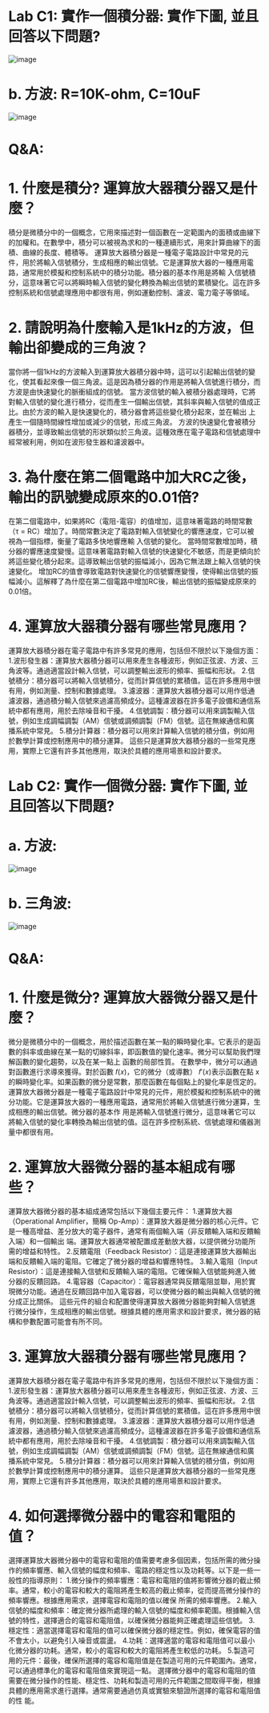 # Lab C1: 實作一個積分器: 實作下圖, 並且回答以下問題?

![image](https://github.com/Rui0621/EC2024b/assets/162283665/e2990ea1-b4e0-4437-8db6-3a9857c5eb21)

# b. 方波: R=10K-ohm, C=10uF

![image](https://github.com/Rui0621/EC2024b/assets/162283665/f9a59d92-a25b-4e9c-a908-2f6ff5b73614)

# Q&A:

# 1. 什麼是積分? 運算放大器積分器又是什麼？
  積分是微積分中的一個概念，它用來描述對一個函數在一定範圍內的面積或曲線下的加權和。在數學中，積分可以被視為求和的一種連續形式，用來計算曲線下的面積、曲線的長度、體積等。
  運算放大器積分器是一種電子電路設計中常見的元件，用於將輸入信號積分，生成相應的輸出信號。它是運算放大器的一種應用電路，通常用於模擬和控制系統中的積分功能。積分器的基本作用是將輸 
  入信號積分，這意味著它可以將瞬時輸入信號的變化轉換為輸出信號的累積變化。這在許多控制系統和信號處理應用中都很有用，例如運動控制、濾波、電力電子等領域。
# 2. 請說明為什麼輸入是1kHz的方波，但輸出卻變成的三角波？
  當你將一個1kHz的方波輸入到運算放大器積分器中時，這可以引起輸出信號的變化，使其看起來像一個三角波。這是因為積分器的作用是將輸入信號進行積分，而方波是由快速變化的脈衝組成的信號。
  當方波信號的輸入被積分器處理時，它將對輸入信號的變化進行積分，從而產生一個輸出信號，其斜率與輸入信號的值成正比。由於方波的輸入是快速變化的，積分器會將這些變化積分起來，並在輸出 
  上產生一個隨時間線性增加或減少的信號，形成三角波。
  方波的快速變化會被積分器積分，並導致輸出信號的形狀類似於三角波。這種效應在電子電路和信號處理中經常被利用，例如在波形發生器和濾波器中。
# 3. 為什麼在第二個電路中加大RC之後，輸出的訊號變成原來的0.01倍?
  在第二個電路中，如果將RC（電阻-電容）的值增加，這意味著電路的時間常數（τ = RC）增加了。時間常數決定了電路對輸入信號變化的響應速度，它可以被視為一個指標，衡量了電路多快地響應輸 
  入信號的變化。
  當時間常數增加時，積分器的響應速度變慢。這意味著電路對輸入信號的快速變化不敏感，而是更傾向於將這些變化積分起來。這導致輸出信號的振幅減小，因為它無法跟上輸入信號的快速變化。
  增加RC的值會導致電路對快速變化的信號響應變慢，使得輸出信號的振幅減小。這解釋了為什麼在第二個電路中增加RC後，輸出信號的振幅變成原來的0.01倍。
# 4. 運算放大器積分器有哪些常見應用？
  運算放大器積分器在電子電路中有許多常見的應用，包括但不限於以下幾個方面：
  1.波形發生器：運算放大器積分器可以用來產生各種波形，例如正弦波、方波、三角波等。通過適當設計輸入信號，可以調整輸出波形的頻率、振幅和形狀。
  2.信號積分：積分器可以將輸入信號積分，從而計算信號的累積值。這在許多應用中很有用，例如測量、控制和數據處理。
  3.濾波器：運算放大器積分器可以用作低通濾波器，通過積分輸入信號來過濾高頻成分。這種濾波器在許多電子設備和通信系統中都有應用，用於去除噪音和干擾。
  4.信號調製：積分器可以用來調製輸入信號，例如生成調幅調製（AM）信號或調頻調製（FM）信號。這在無線通信和廣播系統中常見。
  5.積分計算器：積分器可以用來計算輸入信號的積分值，例如用於數學計算或控制應用中的積分運算。
  這些只是運算放大器積分器的一些常見應用，實際上它還有許多其他應用，取決於具體的應用場景和設計要求。  
# Lab C2: 實作一個微分器: 實作下圖, 並且回答以下問題?

# a. 方波: 

![image](https://github.com/Rui0621/EC2024b/assets/162283665/77040e9f-dc70-418d-8f43-c238e9c84dea)

# b. 三角波:

![image](https://github.com/Rui0621/EC2024b/assets/162283665/b8ffa784-c27e-4ac4-a9b2-6e8a66860e22)

# Q&A:

# 1. 什麼是微分? 運算放大器微分器又是什麼？
  微分是微積分中的一個概念，用於描述函數在某一點的瞬時變化率。它表示的是函數的斜率或曲線在某一點的切線斜率，即函數值的變化速率。微分可以幫助我們理解函數的變化趨勢，以及在某一點上 
  函數的局部性質。
  在數學中，微分可以通過對函數進行求導來獲得。對於函數 𝑓(𝑥)，它的微分（或導數） 𝑓′(𝑥)表示函數在點 x 的瞬時變化率。如果函數的微分是常數，那麼函數在每個點上的變化率是恆定的。
  運算放大器微分器是一種電子電路設計中常見的元件，用於模擬和控制系統中的微分功能。它是運算放大器的一種應用電路，通常用於將輸入信號進行微分運算，生成相應的輸出信號。微分器的基本作 
  用是將輸入信號進行微分，這意味著它可以將輸入信號的變化率轉換為輸出信號的值。這在許多控制系統、信號處理和儀器測量中都很有用。
# 2. 運算放大器微分器的基本組成有哪些？
  運算放大器微分器的基本組成通常包括以下幾個主要元件：
  1.運算放大器（Operational Amplifier，簡稱 Op-Amp）：運算放大器是微分器的核心元件。它是一種高增益、差分放大的電子器件，通常有兩個輸入端（非反饋輸入端和反饋輸入端）和一個輸出 
  端。運算放大器通常被配置成差動放大器，以提供微分功能所需的增益和特性。
  2.反饋電阻（Feedback Resistor）：這是連接運算放大器輸出端和反饋輸入端的電阻。它確定了微分器的增益和響應特性。
  3.輸入電阻（Input Resistor）：這是連接輸入信號和反饋輸入端的電阻。它確保輸入信號能夠進入微分器的反饋回路。
  4.電容器（Capacitor）：電容器通常與反饋電阻並聯，用於實現微分功能。通過在反饋回路中加入電容器，可以使微分器的輸出與輸入信號的微分成正比關係。
  這些元件的組合和配置使得運算放大器微分器能夠對輸入信號進行微分操作，生成相應的輸出信號。根據具體的應用需求和設計要求，微分器的結構和參數配置可能會有所不同。
# 3. 運算放大器積分器有哪些常見應用？
  運算放大器積分器在電子電路中有許多常見的應用，包括但不限於以下幾個方面：
  1.波形發生器：運算放大器積分器可以用來產生各種波形，例如正弦波、方波、三角波等。通過適當設計輸入信號，可以調整輸出波形的頻率、振幅和形狀。
  2.信號積分：積分器可以將輸入信號積分，從而計算信號的累積值。這在許多應用中很有用，例如測量、控制和數據處理。
  3.濾波器：運算放大器積分器可以用作低通濾波器，通過積分輸入信號來過濾高頻成分。這種濾波器在許多電子設備和通信系統中都有應用，用於去除噪音和干擾。
  4.信號調製：積分器可以用來調製輸入信號，例如生成調幅調製（AM）信號或調頻調製（FM）信號。這在無線通信和廣播系統中常見。
  5.積分計算器：積分器可以用來計算輸入信號的積分值，例如用於數學計算或控制應用中的積分運算。
  這些只是運算放大器積分器的一些常見應用，實際上它還有許多其他應用，取決於具體的應用場景和設計要求。
# 4. 如何選擇微分器中的電容和電阻的值？
  選擇運算放大器微分器中的電容和電阻的值需要考慮多個因素，包括所需的微分操作的頻率響應、輸入信號的幅度和頻率、電路的穩定性以及功耗等。以下是一些一般性的指導原則：
  1.微分操作的頻率響應：電容和電阻的值將影響微分器的截止頻率。通常，較小的電容和較大的電阻將產生較高的截止頻率，從而提高微分操作的頻率響應。根據應用需求，選擇電容和電阻的值以確保 
  所需的頻率響應。
  2.輸入信號的幅度和頻率：確定微分器所處理的輸入信號的幅度和頻率範圍。根據輸入信號的特性，選擇適合的電容和電阻值，以確保微分器能夠正確處理這些信號。
  3.穩定性：適當選擇電容和電阻的值可以確保微分器的穩定性。例如，確保電容的值不會太小，以避免引入噪音或震盪。
  4.功耗：選擇適當的電容和電阻值可以最小化微分器的功耗。通常，較小的電容和較大的電阻將產生較低的功耗。
  5.製造可用的元件：最後，確保所選擇的電容和電阻值是在製造可用的元件範圍內。通常，可以通過標準化的電容和電阻值來實現這一點。
  選擇微分器中的電容和電阻的值需要在微分操作的性能、穩定性、功耗和製造可用的元件範圍之間取得平衡，根據具體的應用需求進行選擇。通常需要通過仿真或實驗來驗證所選擇的電容和電阻值的性 
  能。


